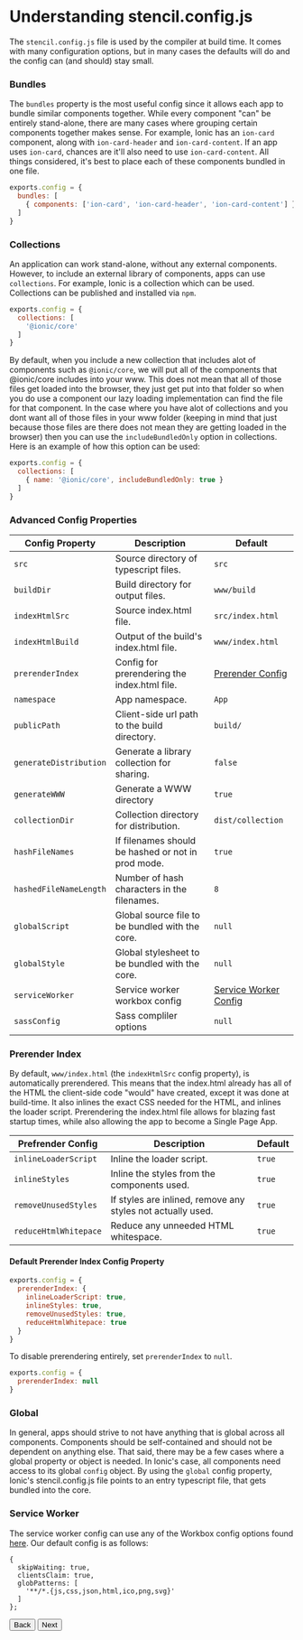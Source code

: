 # Understanding stencil.config.js

The `stencil.config.js` file is used by the compiler at build time. It comes with many configuration options, but in many cases the defaults will do and the config can (and should) stay small.


### Bundles

The `bundles` property is the most useful config since it allows each app to bundle similar components together. While every component "can" be entirely stand-alone, there are many cases where grouping certain components together makes sense. For example, Ionic has an `ion-card` component, along with `ion-card-header` and `ion-card-content`. If an app uses `ion-card`, chances are it'll also need to use `ion-card-content`. All things considered, it's best to place each of these components bundled in one file.

```javascript
exports.config = {
  bundles: [
    { components: ['ion-card', 'ion-card-header', 'ion-card-content'] }
  ]
}
```


### Collections

An application can work stand-alone, without any external components. However, to include
an external library of components, apps can use `collections`. For example, Ionic is a collection
which can be used. Collections can be published and installed via `npm`.

```javascript
exports.config = {
  collections: [
    '@ionic/core'
  ]
}
```

By default, when you include a new collection that includes alot of components such as `@ionic/core`, we will put all of the components that @ionic/core includes into your www. This does not mean that all of those files get loaded into the browser, they just get put into that folder so when you do use a component our lazy loading implementation can find the file for that component. In the case where you have alot of collections and you dont want all of those files in your www folder (keeping in mind that just because those files are there does not mean they are getting loaded in the browser) then you can use the `includeBundledOnly` option in collections. Here is an example of how this option can be used:

```javascript
exports.config = {
  collections: [
    { name: '@ionic/core', includeBundledOnly: true }
  ]
}
```


### Advanced Config Properties

| Config Property        | Description                                        | Default           |
| ---------------------- | -------------------------------------------------- | ----------------- |
| `src`                  | Source directory of typescript files.              | `src`             |
| `buildDir`             | Build directory for output files.                  | `www/build`       |
| `indexHtmlSrc`         | Source index.html file.                            | `src/index.html`  |
| `indexHtmlBuild`       | Output of the build's index.html file.             | `www/index.html`  |
| `prerenderIndex`       | Config for prerendering the index.html file.       | [Prerender Config](#prerender-index) |
| `namespace`            | App namespace.                                     | `App`             |
| `publicPath`           | Client-side url path to the build directory.       | `build/`          |
| `generateDistribution` | Generate a library collection for sharing.         | `false`           |
| `generateWWW`          | Generate a WWW directory                           | `true`
| `collectionDir`        | Collection directory for distribution.             | `dist/collection` |
| `hashFileNames`        | If filenames should be hashed or not in prod mode. | `true`            |
| `hashedFileNameLength` | Number of hash characters in the filenames.        | `8`               |
| `globalScript`         | Global source file to be bundled with the core.    | `null`            |
| `globalStyle`          | Global stylesheet to be bundled with the core.     | `null`            |
| `serviceWorker`        | Service worker workbox config                      | [Service Worker Config](#service-worker) |
| `sassConfig`           | Sass compliler options                             | `null`            |

### Prerender Index

By default, `www/index.html` (the `indexHtmlSrc` config property), is automatically prerendered.
This means that the index.html already has all of the HTML the client-side code "would" have created,
except it was done at build-time. It also inlines the exact CSS needed for the HTML, and inlines
the loader script. Prerendering the index.html file allows for blazing fast startup times, while also
allowing the app to become a Single Page App.

| Prefrender Config     | Description                                                 | Default |
| --------------------- | ----------------------------------------------------------- | ------- |
| `inlineLoaderScript`  | Inline the loader script.                                   | `true`  |
| `inlineStyles`        | Inline the styles from the components used.                 | `true`  |
| `removeUnusedStyles`  | If styles are inlined, remove any styles not actually used. | `true`  |
| `reduceHtmlWhitepace` | Reduce any unneeded HTML whitespace.                        | `true`  |


#### Default Prerender Index Config Property

```javascript
exports.config = {
  prerenderIndex: {
    inlineLoaderScript: true,
    inlineStyles: true,
    removeUnusedStyles: true,
    reduceHtmlWhitepace: true
  }
}
```

To disable prerendering entirely, set `prerenderIndex` to `null`.

```javascript
exports.config = {
  prerenderIndex: null
}
```


### Global

In general, apps should strive to not have anything that is global across all components. Components should be self-contained and should not be dependent on anything else. That said, there may be a few cases where a global property or object is needed. In Ionic's case, all components need access to its global `config` object. By using the `global` config property, Ionic's stencil.config.js file points to an entry typescript file, that gets bundled into the core.


### Service Worker

The service worker config can use any of the Workbox config options found [here](https://workboxjs.org/reference-docs/latest/module-workbox-build.html#.Configuration). Our default config is as follows:

```
{
  skipWaiting: true,
  clientsClaim: true,
  globPatterns: [
    '**/*.{js,css,json,html,ico,png,svg}'
  ]
};
```


<stencil-route-link url="/docs/forms" router="#router" custom="true">
  <button class="pull-left btn btn--secondary">
    Back
  </button>
</stencil-route-link>

<stencil-route-link url="/docs/distribution" custom="true">
  <button class='pull-right btn btn--primary'>
    Next
  </button>
</stencil-route-link>
